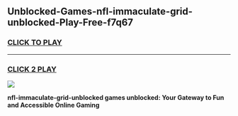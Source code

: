 
## Unblocked-Games-nfl-immaculate-grid-unblocked-Play-Free-f7q67
<h3>
<a href="https://premium76.site?title=nfl-immaculate-grid-unblocked&ref=23A">CLICK TO PLAY</a></h3>
<hr>

<h3>
<a href="https://premium76.site?title=nfl-immaculate-grid-unblocked&ref=23A">CLICK 2 PLAY</a>
  
</h3>

<a href="https://premium76.site?title=nfl-immaculate-grid-unblocked&ref=23A"><img src="https://clearcache.store/games.png"></a>


**nfl-immaculate-grid-unblocked games unblocked: Your Gateway to Fun and Accessible Online Gaming**
